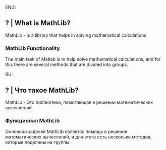 ENG:

## ? | What is MathLib?

MathLib - is a library that helps in solving mathematical calculations.

### MathLib Functionality
The main task of Matlab is to help solve mathematical calculations, and for this there are several methods that are divided into groups.

RU:

## ? | Что такое MathLib?

MathLib - Это библиотека, помогающая в решении математических вычеслений.

### Функционал MathLib
 Основной задачей MathLib является помощь в решение математических вычеслений, и для этого есть несколько методов, которые поделены на группы.
